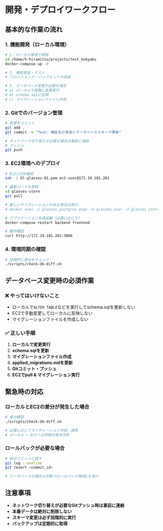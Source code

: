 # 開発・デプロイワークフロー

## 基本的な作業の流れ

### 1. 機能開発（ローカル環境）
```bash
# 1. ローカル環境で開発
cd /home/h-hiramitsu/projects/test_kokyaku
docker-compose up -d

# 2. 機能実装・テスト
# フロントエンド・バックエンドの実装

# 3. データベース変更が必要な場合
# a) ローカルで実際に変更実行
# b) schema.sqlに反映
# c) マイグレーションファイル作成
```

### 2. Gitでのバージョン管理
```bash
# 変更をコミット
git add .
git commit -m "feat: 機能名の実装とデータベーススキーマ更新"

# ネットワーク切り替えが必要な場合は事前に連絡
# プッシュ
git push
```

### 3. EC2環境へのデプロイ
```bash
# EC2にSSH接続
ssh -i bl-glasses-01.pem ec2-user@172.19.101.201

# 最新コードを取得
cd glasses-store
git pull

# 新しいマイグレーションがある場合は実行
# docker exec -i glasses_postgres psql -U glasses_user -d glasses_store_db < backend/database/migrations/xxx.sql

# アプリケーションを再起動（必要に応じて）
docker-compose restart backend frontend

# 動作確認
curl http://172.19.101.201:3000
```

### 4. 環境同期の確認
```bash
# 定期的に差分をチェック
./scripts/check-db-diff.sh
```

## データベース変更時の必須作業

### ❌ やってはいけないこと
- ローカルで`ALTER TABLE`などを実行してschema.sqlを更新しない
- EC2で手動変更してローカルに反映しない
- マイグレーションファイルを作成しない

### ✅ 正しい手順
1. **ローカルで変更実行**
2. **schema.sqlを更新**
3. **マイグレーションファイル作成**
4. **applied_migrations.mdを更新**
5. **Gitコミット・プッシュ**
6. **EC2でpull & マイグレーション実行**

## 緊急時の対応

### ローカルとEC2の差分が発生した場合
```bash
# 差分確認
./scripts/check-db-diff.sh

# 必要に応じてマイグレーション作成・適用
# ローカル → EC2への同期が基本方針
```

### ロールバックが必要な場合
```bash
# 前のコミットに戻す
git log --oneline
git revert <commit_id>

# データベースの場合は手動でロールバック用SQLを実行
```

## 注意事項
- **ネットワーク切り替えが必要なGitプッシュ時は事前に連絡**
- **本番データは絶対に削除しない**
- **スキーマ変更は必ず段階的に実行**
- **バックアップは定期的に取得**